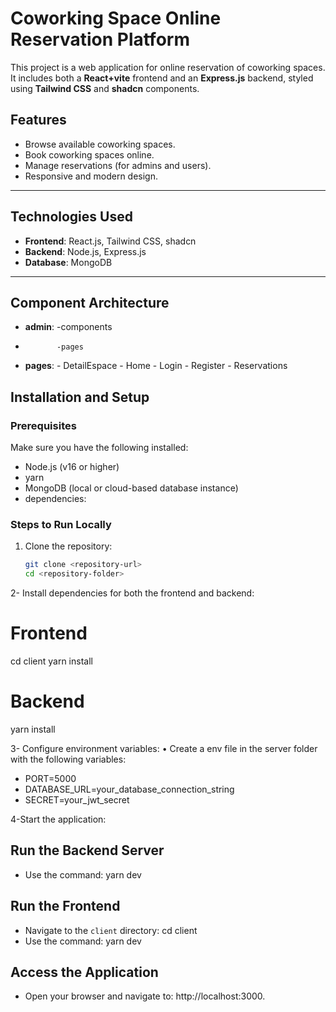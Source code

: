 # Coworking Space Online Reservation Platform

This project is a web application for online reservation of coworking spaces. It includes both a **React+vite** frontend and an **Express.js** backend, styled using **Tailwind CSS** and **shadcn** components.

## Features
- Browse available coworking spaces.
- Book coworking spaces online.
- Manage reservations (for admins and users).
- Responsive and modern design.

---

## Technologies Used
- **Frontend**: React.js, Tailwind CSS, shadcn
- **Backend**: Node.js, Express.js
- **Database**:  MongoDB
---
## Component Architecture
- **admin**: -components
-            -pages
- **pages**:  - DetailEspace
              - Home
              - Login
              - Register
              - Reservations
## Installation and Setup

### Prerequisites
Make sure you have the following installed:
- Node.js (v16 or higher)
- yarn
- MongoDB (local or cloud-based database instance)
- dependencies:

### Steps to Run Locally

1. Clone the repository:
   ```bash
   git clone <repository-url>
   cd <repository-folder>


2- Install dependencies for both the frontend and backend:
# Frontend
cd client
yarn install

# Backend
yarn install

3- Configure environment variables:
•	Create a env file in the server folder with the following variables:

- PORT=5000
- DATABASE_URL=your_database_connection_string
- SECRET=your_jwt_secret

4-Start the application:
## Run the Backend Server
- Use the command: yarn dev
## Run the Frontend
- Navigate to the `client` directory: cd client
- Use the command: yarn dev
## Access the Application
- Open your browser and navigate to: http://localhost:3000.

